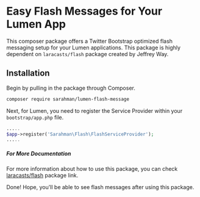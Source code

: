 # Easy Flash Messages for Your Lumen App #

This composer package offers a Twitter Bootstrap optimized flash messaging setup for your Lumen applications.
This package is highly dependent on `laracasts/flash` package created by Jeffrey Way.

## Installation ##

Begin by pulling in the package through Composer.

```bash
composer require sarahman/lumen-flash-message
```

Next, for Lumen, you need to register the Service Provider within your `bootstrap/app.php` file.

```php
.....
$app->register('Sarahman\Flash\FlashServiceProvider');
.....
```


##### For More Documentation #####

For more information about how to use this package, you can check
[laracasts/flash](https://github.com/laracasts/flash) package link.

Done! Hope, you'll be able to see flash messages after using this package.
